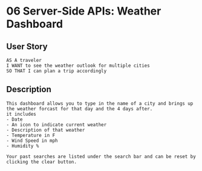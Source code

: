 # 06 Server-Side APIs: Weather Dashboard

## User Story

```
AS A traveler
I WANT to see the weather outlook for multiple cities
SO THAT I can plan a trip accordingly
```

## Description

```
This dashboard allows you to type in the name of a city and brings up the weather forcast for that day and the 4 days after.
it includes
- Date
- An icon to indicate current weather
- Description of that weather
- Temperature in F
- Wind Speed in mph
- Humidity %

Your past searches are listed under the search bar and can be reset by clicking the clear button.
